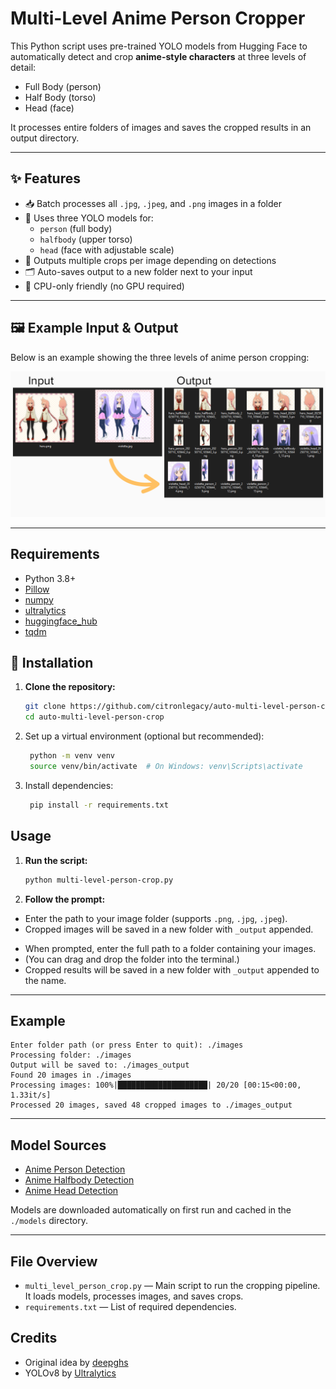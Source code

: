 # Multi-Level Anime Person Cropper

This Python script uses pre-trained YOLO models from Hugging Face to automatically detect and crop **anime-style characters** at three levels of detail:
- Full Body (person)
- Half Body (torso)
- Head (face)

It processes entire folders of images and saves the cropped results in an output directory.

---

## ✨ Features

- 📥 Batch processes all `.jpg`, `.jpeg`, and `.png` images in a folder
- 🧠 Uses three YOLO models for:
  - `person` (full body)
  - `halfbody` (upper torso)
  - `head` (face with adjustable scale)
- 🧱 Outputs multiple crops per image depending on detections
- 🗂 Auto-saves output to a new folder next to your input
- 💾 CPU-only friendly (no GPU required)

---

## 🖼 Example Input & Output

Below is an example showing the three levels of anime person cropping:

![Example Crops](Example.png)

---

## Requirements

- Python 3.8+
- [Pillow](https://pypi.org/project/Pillow/)
- [numpy](https://pypi.org/project/numpy/)
- [ultralytics](https://pypi.org/project/ultralytics/)
- [huggingface_hub](https://pypi.org/project/huggingface-hub/)
- [tqdm](https://pypi.org/project/tqdm/)


## 🔧 Installation

1. **Clone the repository:**
   ```bash
   git clone https://github.com/citronlegacy/auto-multi-level-person-crop.git
   cd auto-multi-level-person-crop
   ```

2. Set up a virtual environment (optional but recommended):
   ```bash
    python -m venv venv
    source venv/bin/activate  # On Windows: venv\Scripts\activate
    ```

3. Install dependencies:
   ```bash
    pip install -r requirements.txt
    ```



## Usage

1. **Run the script:**

   ```sh
   python multi-level-person-crop.py
   ```

2. **Follow the prompt:**  
-   Enter the path to your image folder (supports `.png`, `.jpg`, `.jpeg`).  
-   Cropped images will be saved in a new folder with `_output` appended.
+   When prompted, enter the full path to a folder containing your images.
+   (You can drag and drop the folder into the terminal.)
+   Cropped results will be saved in a new folder with `_output` appended to the name.


---

## Example

```
Enter folder path (or press Enter to quit): ./images
Processing folder: ./images
Output will be saved to: ./images_output
Found 20 images in ./images
Processing images: 100%|████████████████████| 20/20 [00:15<00:00,  1.33it/s]
Processed 20 images, saved 48 cropped images to ./images_output
```

---

## Model Sources

- [Anime Person Detection](https://huggingface.co/deepghs/anime_person_detection)
- [Anime Halfbody Detection](https://huggingface.co/deepghs/anime_halfbody_detection)
- [Anime Head Detection](https://huggingface.co/deepghs/anime_head_detection)

Models are downloaded automatically on first run and cached in the `./models` directory.

---

## File Overview

- `multi_level_person_crop.py` — Main script to run the cropping pipeline. It loads models, processes images, and saves crops.
- `requirements.txt` — List of required dependencies.

## Credits

- Original idea by [deepghs](https://huggingface.co/deepghs)
- YOLOv8 by [Ultralytics](https://github.com/ultralytics/ultralytics)
